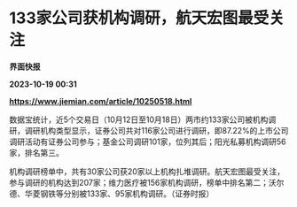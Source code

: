 # 133家公司获机构调研，航天宏图最受关注
**界面快报**

**2023-10-19 00:31**

**https://www.jiemian.com/article/10250518.html**

数据宝统计，近5个交易日（10月12日至10月18日）两市约133家公司被机构调研，调研机构类型显示，证券公司共对116家公司进行调研，即87.22%的上市公司调研活动有证券公司参与；基金公司调研101家，位列其后；阳光私募机构调研56家，排名第三。

机构调研榜单中，共有30家公司获20家以上机构扎堆调研。航天宏图最受关注，参与调研的机构达到207家；维力医疗被156家机构调研，榜单中排名第二；沃尔德、华菱钢铁等分别被133家、95家机构调研。（证券时报）